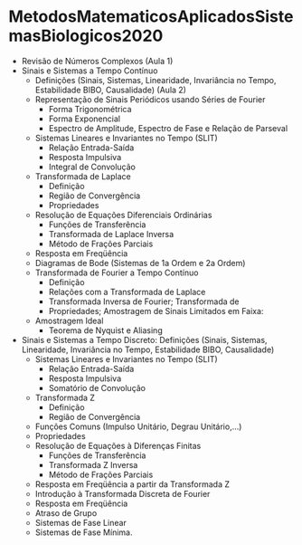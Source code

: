 # MetodosMatematicosAplicadosSistemasBiologicos2020


- Revisão de Números Complexos (Aula 1)
- Sinais e Sistemas a Tempo Contínuo
  * Definições (Sinais, Sistemas, Linearidade, Invariância no Tempo, Estabilidade BIBO, Causalidade) (Aula 2)
  * Representação de Sinais Periódicos usando Séries de Fourier
    + Forma Trigonométrica
    + Forma Exponencial
    + Espectro de Amplitude, Espectro de Fase e Relação de Parseval
  * Sistemas Lineares e Invariantes no Tempo (SLIT)
    + Relação Entrada-Saída
    + Resposta Impulsiva
    + Integral de Convolução
  * Transformada de Laplace
    + Definição
    + Região de Convergência
    + Propriedades
  * Resolução de Equações Diferenciais Ordinárias
    + Funções de Transferência
    + Transformada de Laplace Inversa
    + Método de Frações Parciais
  * Resposta em Freqüência
  * Diagramas de Bode (Sistemas de 1a Ordem e 2a Ordem)
  * Transformada de Fourier a Tempo Contínuo 
    + Definição
    + Relações com a Transformada de Laplace
    + Transformada Inversa de Fourier; Transformada de
    + Propriedades; Amostragem de Sinais Limitados em Faixa:
  * Amostragem Ideal
    + Teorema de Nyquist e Aliasing
- Sinais e Sistemas a Tempo Discreto: Definições (Sinais, Sistemas, Linearidade, Invariância no Tempo, Estabilidade BIBO, Causalidade)
  * Sistemas Lineares e Invariantes no Tempo (SLIT)
    + Relação Entrada-Saída
    + Resposta Impulsiva
    + Somatório de Convolução
  * Transformada Z
    + Definição
    + Região de Convergência
  * Funções Comuns (Impulso Unitário, Degrau Unitário,...)
  * Propriedades
  * Resolução de Equações à Diferenças Finitas
    + Funções de Transferência
    + Transformada Z Inversa
    + Método de Frações Parciais
   * Resposta em Freqüência a partir da Transformada Z
    + Introdução à Transformada Discreta de Fourier
   * Resposta em Freqüência
    + Atraso de Grupo
    + Sistemas de Fase Linear
    + Sistemas de Fase Mínima.

